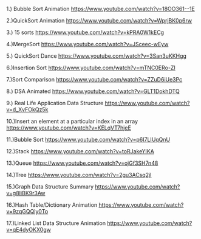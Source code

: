 1.) Bubble Sort Animation
    https://www.youtube.com/watch?v=18OO361--1E

2.)QuickSort Animation
    https://www.youtube.com/watch?v=WprjBK0p6rw

3.) 15 sorts
https://www.youtube.com/watch?v=kPRA0W1kECg

4.)MergeSort
https://www.youtube.com/watch?v=JSceec-wEyw

5.) QuickSort Dance
https://www.youtube.com/watch?v=3San3uKKHgg

6.)Insertion Sort
https://www.youtube.com/watch?v=mTNC0ERo-ZI

7.)Sort Comparison
https://www.youtube.com/watch?v=ZZuD6iUe3Pc

8.) DSA Animated
https://www.youtube.com/watch?v=GLT1DokhDTQ

9.) Real Life Application Data Structure
https://www.youtube.com/watch?v=d_XvFOkQz5k

10.)Insert an element at a particular index in an array
https://www.youtube.com/watch?v=KELqVT7hjeE

11.)Bubble Sort 
https://www.youtube.com/watch?v=p6I7LIUqQnU

12.)Stack
https://www.youtube.com/watch?v=toRJakeYIKA

13.)Queue
https://www.youtube.com/watch?v=ojGf3SH7n48

14.)Tree
https://www.youtube.com/watch?v=2gu3ACsq2jI

15.)Graph Data Structure Summary
https://www.youtube.com/watch?v=g8IiBK9r3Aw

16.)Hash Table/Dictionary Animation
https://www.youtube.com/watch?v=9zqGQQly0To

17.)Linked List Data Structure Animation
https://www.youtube.com/watch?v=qE4dyOKX0gw
